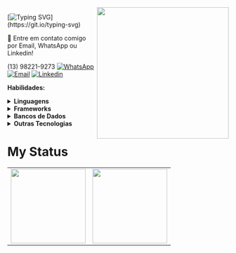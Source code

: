 <img src="https://iili.io/JxakSa4.png" min-width="300px" max-width="300px" width="300px" align="right">

   [![Typing SVG](https://readme-typing-svg.demolab.com?font=Fira+Code&duration=3000&pause=2000&color=2383FF&&center=true&Center=truewidth=100%&lines=Ol%C3%A1,+Mundo!;Meu+nome+é+Gustavo+Marcialis;Sou+Dev+Front-End+e+Back-End;)](https://git.io/typing-svg)

💬 Entre em contato comigo por Email, WhatsApp ou Linkedin! 

(13) 98221-9273  [![WhatsApp](https://img.shields.io/badge/WhatsApp-25D366?style=for-the-badge&logo=whatsapp&logoColor=white)](https://api.whatsapp.com/send/?phone=%2B5513982219273&text&type=phone_number&app_absent=0)    [![Email](https://img.shields.io/badge/Gmail-D14836?style=for-the-badge&logo=gmail&logoColor=white)](mailto:gustavo.s.marcialis@gmail.com)      [![Linkedin](https://img.shields.io/badge/LinkedIn-0077B5?style=for-the-badge&logo=linkedin&logoColor=white)](http://www.linkedin.com/in/gustavomarcialis)

<strong>Habilidades:<strong>

 <details>
    <summary>Linguagens</summary>

	![TypeScript](https://img.shields.io/badge/typescript-%23007ACC.svg?style=for-the-badge&logo=typescript&logoColor=white)
	![JavaScript](https://img.shields.io/badge/javascript-%23323330.svg?style=for-the-badge&logo=javascript&logoColor=%23F7DF1E)
	  ![C#](https://img.shields.io/badge/c%23-%23239120.svg?style=for-the-badge&logo=c-sharp&logoColor=white)
	  ![HTML5](https://img.shields.io/badge/html5-%23E34F26.svg?style=for-the-badge&logo=html5&logoColor=white)
	  ![CSS3](https://img.shields.io/badge/css3-%231572B6.svg?style=for-the-badge&logo=css3&logoColor=white)
	  ![PHP](https://img.shields.io/badge/php-%23777BB4.svg?style=for-the-badge&logo=php&logoColor=white)
	  
  </details>
  <details>
    <summary>Frameworks</summary>
	 ![Angular](https://img.shields.io/badge/angular-%23DD0031.svg?style=for-the-badge&logo=angular&logoColor=white)
	  ![.Net](https://img.shields.io/badge/.NET-5C2D91?style=for-the-badge&logo=.net&logoColor=white)
   ![Bootstrap](https://img.shields.io/badge/bootstrap-%23563D7C.svg?style=for-the-badge&logo=bootstrap&logoColor=white)
  </details>
<details>
    <summary>Bancos de Dados</summary>
  ![MySQL](https://img.shields.io/badge/mysql-%2300f.svg?style=for-the-badge&logo=mysql&logoColor=white)
  ![MicrosoftSQLServer](https://img.shields.io/badge/Microsoft%20SQL%20Server-CC2927?style=for-the-badge&logo=microsoft%20sql%20server&logoColor=white)
  </details>
<details>
    <summary>Outras Tecnologias</summary>
![Git](https://img.shields.io/badge/git-%23F05033.svg?style=for-the-badge&logo=git&logoColor=white)
 ![GitHub](https://img.shields.io/badge/github-%23121011.svg?style=for-the-badge&logo=github&logoColor=white)
 ![WordPress](https://img.shields.io/badge/WordPress-%23117AC9.svg?style=for-the-badge&logo=WordPress&logoColor=white)
  </details>

# My Status
<div>
  <table style="margin: 0 auto;" align="center">
    <tr>
      <td>
        <img height="170px" src="https://github-readme-streak-stats.herokuapp.com/?user=gustavo-marcialis&theme=react&hide_border=false"/>
      </td>
      <td>
        <img height="170px" src="https://github-readme-stats.vercel.app/api/top-langs/?username=gustavo-marcialis&layout=compact&theme=react&count_private=true"/>
      </td>
    </tr>
  </table>
</div>


<!--
![overview](https://raw.githubusercontent.com/sandypiropo/github-stats/master/generated/overview.svg)
![langs used](https://raw.githubusercontent.com/sandypiropo/github-stats/master/generated/languages.svg)
